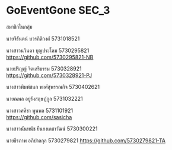 # GoEventGone SEC_3

สมาชิกในกลุ่ม

นายจิรันตน์    	 บวรกิติวงศ์     5731018521    

นางสาวนวินดา	 บุญประโลม     5730295821      
https://github.com/5730295821-NB

นายปริญญ์     	 จิตเสรีธรรม    5730328921     
https://github.com/5730328921-PJ

นางสาวพิมพ์ชนก     พงศ์สุพรรณกิจ   5730402621      

นายณพล       	 อยู่รังสฤษฎ์กูล   5731032221      

นางสาวศศิชา  	 พูนพล         5731101921  
https://github.com/sasicha

นางสาวนันทนัช      ยืนยงเดชาวัฒน์  5730300221 

นายธีรภาพ         อภิปาลกุล      5730279821 
https://github.com/5730279821-TA



